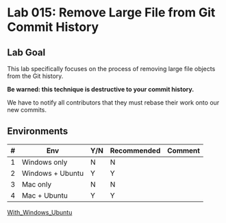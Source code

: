 # Lab 015: Remove Large File from Git Commit History

## Lab Goal

This lab specifically focuses on the process of removing large file objects from the Git history.

**Be warned: this technique is destructive to your commit history.**

We have to notify all contributors that they must rebase their work onto our new commits.

## Environments

| # | Env              | Y/N | Recommended | Comment |
|---|------------------|-----|-------------|---------|
| 1 | Windows only     | N   | N           |         |
| 2 | Windows + Ubuntu | Y   | Y           |         |
| 3 | Mac only         | N   | N           |         |
| 4 | Mac + Ubuntu     | Y   | Y           |         |

[With_Windows_Ubuntu](02_YN_Windows_Ubuntu.md)

<!--
[Windows Only](01_Y_WindowsOnly.md)

[Mac Only](03_Y_MacOnly.md)

[With_Mac_Ubuntu](04_YN_Mac_Ubuntu.md)
-->

<!--
## Reference

- [Git Pro - Git 内部原理之维护与数据恢复](https://git-scm.com/book/zh/v2/Git-%E5%86%85%E9%83%A8%E5%8E%9F%E7%90%86-%E7%BB%B4%E6%8A%A4%E4%B8%8E%E6%95%B0%E6%8D%AE%E6%81%A2%E5%A4%8D)

- [Removing sensitive data from a repository](https://docs.github.com/en/authentication/keeping-your-account-and-data-secure/removing-sensitive-data-from-a-repository)
-->
